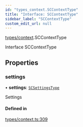 ```yaml
---
id: "types_context.SCContextType"
title: "Interface: SCContextType"
sidebar_label: "SCContextType"
custom_edit_url: null
---
```


[types/context](../modules/types_context.md).SCContextType

Interface SCContextType

## Properties

### settings

• **settings**: [`SCSettingsType`](types_context.SCSettingsType.md)

Settings

#### Defined in

[types/context.ts:309](https://github.com/selfcommunity/community-ui/blob/de7e3c8/packages/sc-core/src/types/context.ts#L309)
